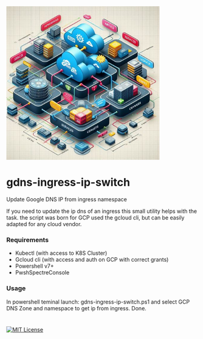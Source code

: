 <img src="/asset/Designer.jpeg" width="80%" height ="80%" >

# gdns-ingress-ip-switch
Update Google DNS IP from ingress namespace

If you need to update the ip dns of an ingress this small utility helps with the task.
the script was born for GCP used the gcloud cli, but can be easily adapted for any cloud vendor.

### Requirements

* Kubectl (with access to K8S Cluster)
* Gcloud cli (with access and auth on GCP with correct grants)
* Powershell v7+
* PwshSpectreConsole

### Usage

In powershell teminal launch: gdns-ingress-ip-switch.ps1 and select GCP DNS Zone and namespace to get ip from ingress. Done.

#
[![MIT License](https://img.shields.io/badge/License-MIT-green.svg)](https://choosealicense.com/licenses/mit/)
